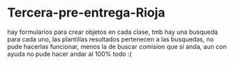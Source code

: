 # Tercera-pre-entrega-Rioja

hay formularios para crear objetos en cada clase, tmb hay una busqueda para cada uno, 
las plantillas resultados pertenecen a las busquedas, no pude hacerlas funcionar, menos la de buscar comision que si anda, 
aun con ayuda no pude hacer andar al 100% todo :(

